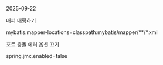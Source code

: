 2025-09-22



매퍼 매핑하기

mybatis.mapper-locations=classpath:mybatis/mapper/**/*.xml




포트 충돌 에러 옵션 끄기 

spring.jmx.enabled=false

